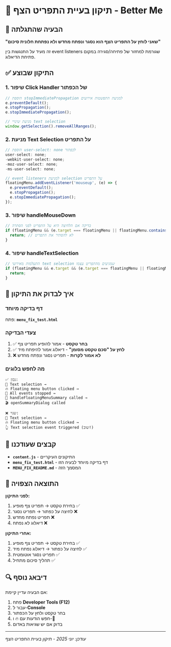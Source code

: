 # 🔧 תיקון בעיית התפריט הצף - Better Me

## 🚨 הבעיה שהתגלתה
**"שאני לוחץ על התפריט הצף הוא נסגר ונפתח מחדש ולא נפתחת חלונית סיכום"**

זה מעיד על התנגשות בין event listeners שגורמת למחזור של פתיחה/סגירה במקום פתיחת הדיאלוג.

## ✅ התיקון שבוצע

### 1. שיפור Click Handler של הכפתור
```javascript
// הוספת stopImmediatePropagation למניעת התפשטות אירועים
e.preventDefault();
e.stopPropagation();
e.stopImmediatePropagation();

// מניעת שינויי text selection
window.getSelection().removeAllRanges();
```

### 2. מניעת Text Selection על התפריט
```javascript
// הוספת user-select: none לכפתור
user-select: none;
-webkit-user-select: none;
-moz-user-select: none;
-ms-user-select: none;

// event listeners למניעת selection על התפריט
floatingMenu.addEventListener('mouseup', (e) => {
  e.preventDefault();
  e.stopPropagation();
  e.stopImmediatePropagation();
});
```

### 3. שיפור handleMouseDown
```javascript
// בדיקה אם הלחיצה היא על התפריט לפני הסתרה
if (floatingMenu && (e.target === floatingMenu || floatingMenu.contains(e.target))) {
  return; // לא להסתיר את התפריט
}
```

### 4. שיפור handleTextSelection
```javascript
// התעלמות מאירועי text selection שמגיעים מהתפריט עצמו
if (floatingMenu && e.target && (e.target === floatingMenu || floatingMenu.contains(e.target))) {
  return;
}
```

## 🧪 איך לבדוק את התיקון

### דף בדיקה מיוחד
פתח: **`menu_fix_test.html`**

### צעדי הבדיקה
1. ✅ **בחר טקסט** - אמור להופיע תפריט צף
2. ✅ **לחץ על "סכם טקסט מסומן"** - דיאלוג אמור להיפתח מיד
3. ❌ **לא אמור לקרות** - תפריט נסגר ונפתח מחדש

### מה לחפש בלוגים
```
✅ נכון:
📝 Text selection → 
🔥 Floating menu button clicked → 
🛑 All events stopped → 
🚀 handleFloatingMenuSummary called → 
🎬 openSummaryDialog called

❌ שגוי:
📝 Text selection → 
🔥 Floating menu button clicked → 
👆 Text selection event triggered (שוב!)
```

## 📂 קבצים שעודכנו

- **`content.js`** - התיקונים העיקריים
- **`menu_fix_test.html`** - דף בדיקה מיוחד לבעיה הזו
- **`MENU_FIX_README.md`** - המסמך הזה

## 🎯 התוצאה הצפויה

**לפני התיקון:**
1. בחירת טקסט → תפריט צף מופיע ✅
2. לחיצה על כפתור → תפריט נסגר ❌
3. תפריט נפתח מחדש ❌
4. דיאלוג לא נפתח ❌

**אחרי התיקון:**
1. בחירת טקסט → תפריט צף מופיע ✅
2. לחיצה על כפתור → דיאלוג נפתח מיד ✅
3. תפריט נסגר אוטומטית ✅
4. תהליך סיכום מתחיל ✅

## 🔍 דיבאג נוסף

אם הבעיה עדיין קיימת:
1. פתח **Developer Tools (F12)**
2. עבור ל-**Console**
3. בחר טקסט ולחץ על הכפתור
4. חפש הודעות עם 🔥 ו-🛑
5. בדוק אם יש שגיאות באדום

---
*עודכן: יוני 2025 - תיקון בעיית התפריט הצף*
